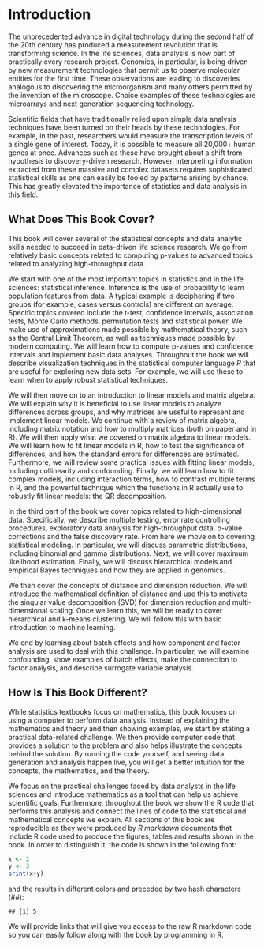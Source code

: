 # Introduction

The unprecedented advance in digital technology during the second half
of the 20th century has produced a measurement revolution that is
transforming science. In the life sciences, data analysis is now part
of practically every research project. Genomics, in particular, is
being driven by new measurement technologies that permit us to observe
molecular entities for the first time. These observations are leading to
discoveries analogous to discovering the microorganism and many others
permitted by the invention of the microscope. Choice examples of these
technologies are microarrays and next generation sequencing
technology.

Scientific fields that have traditionally relied upon simple data
analysis techniques have been turned on their heads by these
technologies. For example, in the past, researchers would measure the
transcription levels of a single gene of interest. Today, it is
possible to measure all 20,000+ human genes at once.  Advances such as
these have brought about a shift from hypothesis to discovery-driven
research. However, interpreting information extracted from these
massive and complex datasets requires sophisticated statistical skills
as one can easily be fooled by patterns arising by chance. This has
greatly elevated the importance of statistics and data analysis in
this field.

## What Does This Book Cover?

This book will cover several of the statistical concepts and data
analytic skills needed to succeed in data-driven life science
research. We go from relatively basic concepts related to computing
p-values to advanced topics related to analyzing high-throughput data.

We start with one of the most important topics in statistics and in
the life sciences: statistical inference. Inference is the use of
probability to learn population features from data. A typical example
is deciphering if two groups (for example, cases versus controls) are
different on average. Specific topics covered include the t-test,
confidence intervals, association tests, Monte Carlo methods,
permutation tests and statistical power. We make use of approximations
made possible by mathematical theory, such as the Central Limit
Theorem, as well as techniques made possible by modern computing. We
will learn how to compute p-values and confidence intervals and
implement basic data analyses. Throughout the book we will describe
visualization techniques in the statistical computer language *R* that
are useful for exploring new data sets. For example, we will use these
to learn when to apply robust statistical techniques.

We will then move on to an introduction to linear models and matrix
algebra. We will explain why it is beneficial to use linear models to
analyze differences across groups, and why matrices are useful to
represent and implement linear models. We continue with a review of
matrix algebra, including matrix notation and how to multiply matrices
(both on paper and in R). We will then apply what we covered on matrix
algebra to linear models. We will learn how to fit linear models in R,
how to test the significance of differences, and how the standard
errors for differences are estimated. Furthermore, we will review some
practical issues with fitting linear models, including collinearity
and confounding. Finally, we will learn how to fit complex models,
including interaction terms, how to contrast multiple terms in R, and
the powerful technique which the functions in R actually use to
robustly fit linear models: the QR decomposition.

In the third part of the book we cover topics related to
high-dimensional data. Specifically, we describe multiple testing,
error rate controlling procedures, exploratory data analysis for
high-throughput data, p-value corrections and the false discovery
rate. From here we move on to covering statistical modeling. In
particular, we will discuss parametric distributions, including
binomial and gamma distributions. Next, we will cover maximum
likelihood estimation. Finally, we will discuss hierarchical models
and empirical Bayes techniques and how they are applied in genomics.

We then cover the concepts of distance and dimension reduction. We
will introduce the mathematical definition of distance and use this to
motivate the singular value decomposition (SVD) for dimension
reduction and multi-dimensional scaling. Once we learn this, we will
be ready to cover hierarchical and k-means clustering. We will follow
this with basic introduction to machine learning.

We end by learning about batch effects and how component and factor
analysis are used to deal with this challenge. In particular, we will
examine confounding, show examples of batch effects, make the
connection to factor analysis, and describe surrogate variable
analysis.

## How Is This Book Different?

While statistics textbooks focus on mathematics, this book focuses on
using a computer to perform data analysis. Instead of explaining the
mathematics and theory and then showing examples, we start by stating
a practical data-related challenge. We then provide computer code that
provides a solution to the problem and also helps illustrate the
concepts behind the solution. By running the code yourself, and seeing
data generation and analysis happen live, you will get a better
intuition for the concepts, the mathematics, and the theory.

We focus on the practical challenges faced by data analysts in the
life sciences and introduce mathematics as a tool that can help us
achieve scientific goals. Furthermore, throughout the book we show the
R code that performs this analysis and connect the lines of code to
the statistical and mathematical concepts we explain. All sections of
this book are reproducible as they were produced by *R markdown*
documents that include R code used to produce the figures, tables and
results shown in the book. In order to distinguish it, the code is
shown in the following font:


```r
x <- 2 
y <- 3 
print(x+y) 
```

and the results in different colors and preceded by two hash
characters (*##*):


```
## [1] 5
```

We will provide links that will give you access to the raw R markdown
code so you can easily follow along with the book by programming in R.
